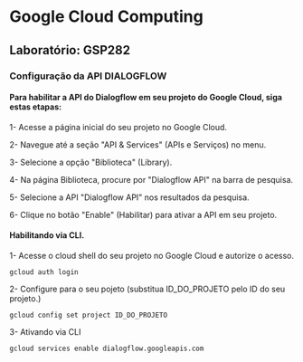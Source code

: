 # Google Cloud Computing
## Laboratório: GSP282
### Configuração da API DIALOGFLOW

#### Para habilitar a API do Dialogflow em seu projeto do Google Cloud, siga estas etapas:

1- Acesse a página inicial do seu projeto no Google Cloud.

2- Navegue até a seção "API & Services" (APIs e Serviços) no menu.

3- Selecione a opção "Biblioteca" (Library).

4- Na página Biblioteca, procure por "Dialogflow API" na barra de pesquisa.

5- Selecione a API "Dialogflow API" nos resultados da pesquisa.

6- Clique no botão "Enable" (Habilitar) para ativar a API em seu projeto.

#### Habilitando via CLI.

1- Acesse o cloud shell do seu projeto no Google Cloud e autorize o acesso.
    
    gcloud auth login
    
2- Configure para o seu pojeto (substitua ID_DO_PROJETO pelo ID do seu projeto.)
    
    gcloud config set project ID_DO_PROJETO
3- Ativando via CLI

    gcloud services enable dialogflow.googleapis.com

